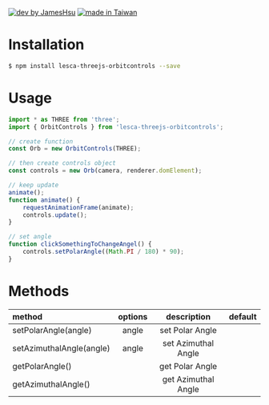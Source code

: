 [![dev by JamesHsu](https://img.shields.io/badge/Dev%20by-Jameshsu1125-green)](https://github.com/jameshsu1125/) [![made in Taiwan](https://img.shields.io/badge/Made%20in-Taiwan-orange)](https://github.com/jameshsu1125/)

# Installation

```sh
$ npm install lesca-threejs-orbitcontrols --save
```

# Usage

```javascript
import * as THREE from 'three';
import { OrbitControls } from 'lesca-threejs-orbitcontrols';

// create function
const Orb = new OrbitControls(THREE);

// then create controls object
const controls = new Orb(camera, renderer.domElement);

// keep update
animate();
function animate() {
	requestAnimationFrame(animate);
	controls.update();
}

// set angle
function clickSomethingToChangeAngel() {
	controls.setPolarAngle((Math.PI / 180) * 90);
}
```

# Methods

| method                   | options |     description     | default |
| :----------------------- | :-----: | :-----------------: | ------: |
| setPolarAngle(angle)     |  angle  |   set Polar Angle   |         |
| setAzimuthalAngle(angle) |  angle  | set Azimuthal Angle |         |
| getPolarAngle()          |         |   get Polar Angle   |         |
| getAzimuthalAngle()      |         | get Azimuthal Angle |         |
